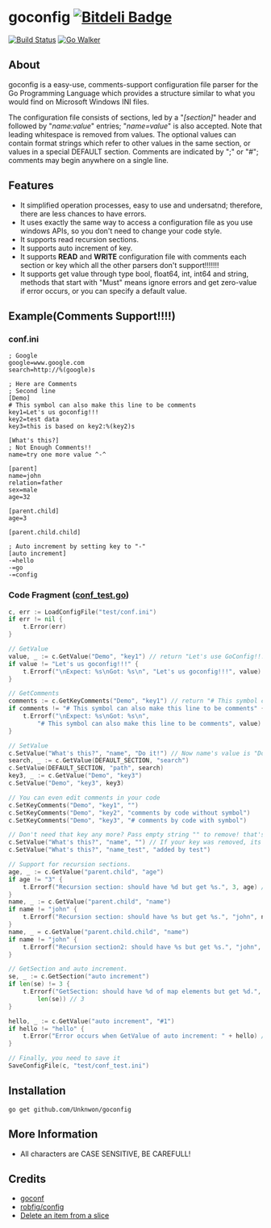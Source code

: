 goconfig [![Bitdeli Badge](https://d2weczhvl823v0.cloudfront.net/Unknwon/goconfig/trend.png)](https://bitdeli.com/free "Bitdeli Badge")
========

[![Build Status](https://drone.io/github.com/Unknwon/goconfig/status.png)](https://drone.io/github.com/Unknwon/goconfig/latest) [![Go Walker](http://gowalker.org/api/v1/badge)](http://gowalker.org/github.com/Unknwon/goconfig) 

## About

goconfig is a easy-use, comments-support configuration file parser for the Go Programming Language which provides a structure similar to what you would find on Microsoft Windows INI files.

The configuration file consists of sections, led by a "*[section]*" header and followed by "*name:value*" entries; "*name=value*" is also accepted. Note that leading whitespace is removed from values. The optional values can contain format strings which refer to other values in the same section, or values in a special DEFAULT section. Comments are indicated by ";" or "#"; comments may begin anywhere on a single line.

## Features

- It simplified operation processes, easy to use and undersatnd; therefore, there are less chances to have errors. 
- It uses exactly the same way to access a configuration file as you use windows APIs, so you don't need to change your code style.
- It supports read recursion sections.
- It supports auto increment of key.
- It supports **READ** and **WRITE** configuration file with comments each section or key which all the other parsers don't support!!!!!!!
- It supports get value through type bool, float64, int, int64 and string, methods that start with "Must" means ignore errors and get zero-value if error occurs, or you can specify a default value.

## Example(Comments Support!!!!)

### conf.ini
	
	; Google
	google=www.google.com
	search=http://%(google)s

	; Here are Comments
	; Second line
	[Demo]
	# This symbol can also make this line to be comments
	key1=Let's us goconfig!!!
	key2=test data
	key3=this is based on key2:%(key2)s

	[What's this?]
	; Not Enough Comments!!
	name=try one more value ^-^

	[parent]
	name=john
	relation=father
	sex=male
	age=32

	[parent.child]
	age=3

	[parent.child.child]

	; Auto increment by setting key to "-"
	[auto increment]
	-=hello
	-=go
	-=config
	
### Code Fragment ([conf_test.go](conf_test.go))

```go
c, err := LoadConfigFile("test/conf.ini")
if err != nil {
	t.Error(err)
}

// GetValue
value, _ := c.GetValue("Demo", "key1") // return "Let's use GoConfig!!!"
if value != "Let's us goconfig!!!" {
	t.Errorf("\nExpect: %s\nGot: %s\n", "Let's us goconfig!!!", value)
}

// GetComments
comments := c.GetKeyComments("Demo", "key1") // return "# This symbol can also make this line to be comments"
if comments != "# This symbol can also make this line to be comments" {
	t.Errorf("\nExpect: %s\nGot: %s\n",
		"# This symbol can also make this line to be comments", value)
}

// SetValue
c.SetValue("What's this?", "name", "Do it!") // Now name's value is "Do it!"
search, _ := c.GetValue(DEFAULT_SECTION, "search")
c.SetValue(DEFAULT_SECTION, "path", search)
key3, _ := c.GetValue("Demo", "key3")
c.SetValue("Demo", "key3", key3)

// You can even edit comments in your code
c.SetKeyComments("Demo", "key1", "")
c.SetKeyComments("Demo", "key2", "comments by code without symbol")
c.SetKeyComments("Demo", "key3", "# comments by code with symbol")

// Don't need that key any more? Pass empty string "" to remove! that's all!'
c.SetValue("What's this?", "name", "") // If your key was removed, its comments will be removed too!
c.SetValue("What's this?", "name_test", "added by test")

// Support for recursion sections.
age, _ := c.GetValue("parent.child", "age")
if age != "3" {
	t.Errorf("Recursion section: should have %d but get %s.", 3, age) // 3, not 32.
}
name, _ := c.GetValue("parent.child", "name")
if name != "john" {
	t.Errorf("Recursion section: should have %s but get %s.", "john", name) // "john", not empty.
}
name, _ = c.GetValue("parent.child.child", "name")
if name != "john" {
	t.Errorf("Recursion section2: should have %s but get %s.", "john", name) // "john", not empty.
}

// GetSection and auto increment.
se, _ := c.GetSection("auto increment")
if len(se) != 3 {
	t.Errorf("GetSection: should have %d of map elements but get %d.", 3,
		len(se)) // 3
}

hello, _ := c.GetValue("auto increment", "#1")
if hello != "hello" {
	t.Error("Error occurs when GetValue of auto increment: " + hello) // "hello", not empty.
}

// Finally, you need to save it
SaveConfigFile(c, "test/conf_test.ini")
```

## Installation
	
	go get github.com/Unknwon/goconfig

## More Information

- All characters are CASE SENSITIVE, BE CAREFULL!

## Credits

- [goconf](http://code.google.com/p/goconf/)
- [robfig/config](https://github.com/robfig/config)
- [Delete an item from a slice](https://groups.google.com/forum/?fromgroups=#!topic/golang-nuts/lYz8ftASMQ0)